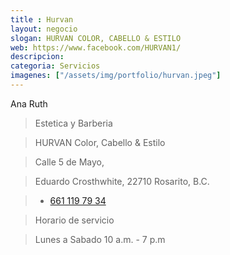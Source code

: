 ```yaml
---
title : Hurvan
layout: negocio
slogan: HURVAN COLOR, CABELLO & ESTILO
web: https://www.facebook.com/HURVAN1/
descripcion: 
categoria: Servicios
imagenes: ["/assets/img/portfolio/hurvan.jpeg"]
---
```


Ana Ruth

>Estetica y Barberia

>HURVAN Color, Cabello & Estilo

>Calle 5 de Mayo,

>Eduardo Crosthwhite, 22710 Rosarito, B.C.

>* <a href="tel:+526611197934">661 119 79 34</a>

>Horario de servicio

>Lunes a Sabado 10 a.m. - 7 p.m 

